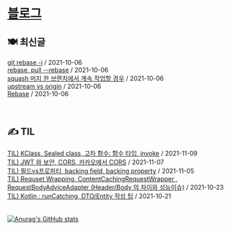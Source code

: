 
# [블로그](https://alkhwa-113.tistory.com/)
##  🍽 최신글
[git rebase -i](https://alkhwa-113.tistory.com/entry/git-rebase-i) / 2021-10-06</br>[rebase, pull --rebase](https://alkhwa-113.tistory.com/entry/rebase-pull-rebase) / 2021-10-06</br>[squash 머지 한 브랜치에서 계속 작업할 경우](https://alkhwa-113.tistory.com/entry/squash-%EB%A8%B8%EC%A7%80-%ED%95%9C-%EB%B8%8C%EB%9E%9C%EC%B9%98%EC%97%90%EC%84%9C-%EA%B3%84%EC%86%8D-%EC%9E%91%EC%97%85%ED%95%A0-%EA%B2%BD%EC%9A%B0) / 2021-10-06</br>[upstream vs origin](https://alkhwa-113.tistory.com/entry/upstream-vs-origin) / 2021-10-06</br>[Rebase](https://alkhwa-113.tistory.com/entry/Rebase) / 2021-10-06</br>
<br>
<br>
##  ✍️ TIL
[TIL) KClass, Sealed class, 고차 함수: 함수 타입, invoke](https://alkhwa-113.tistory.com/entry/TIL-KClass-Sealed-class-%EA%B3%A0%EC%B0%A8-%ED%95%A8%EC%88%98-%ED%95%A8%EC%88%98-%ED%83%80%EC%9E%85-invoke) / 2021-11-09</br>[TIL) JWT 와 보안, CORS, 카카오에서 CORS](https://alkhwa-113.tistory.com/entry/TIL-JWT-%EC%99%80-%EB%B3%B4%EC%95%88-CORS) / 2021-11-07</br>[TIL) 필드vs프로퍼티, backing field, backing property](https://alkhwa-113.tistory.com/entry/TIL-%ED%95%84%EB%93%9Cvs%ED%94%84%EB%A1%9C%ED%8D%BC%ED%8B%B0-backing-field-backing-property) / 2021-11-05</br>[TIL) Requset Wrapping, ContentCachingRequestWrapper , RequestBodyAdviceAdapter (Header/Body 의 차이와 성능이슈)](https://alkhwa-113.tistory.com/entry/TIL-Requset-Wrapping-ContentCachingRequestWrapper-RequestBodyAdviceAdapter-HeaderBody-%EC%9D%98-%EC%B0%A8%EC%9D%B4%EC%99%80-%EC%84%B1%EB%8A%A5%EC%9D%B4%EC%8A%88) / 2021-10-23</br>[TIL) Kotlin : runCatching, DTO/Entity 작성 팁](https://alkhwa-113.tistory.com/entry/TIL-Kotlin-runCatching-DTOEntity-%EC%9E%91%EC%84%B1-%ED%8C%81) / 2021-10-21</br>
<br>
<br>
[![Anurag's GitHub stats](https://github-readme-stats.vercel.app/api?username=cmg1411&theme=synthwave&show_icons=true&count_private=true)](https://github.com/anuraghazra/github-readme-stats)
